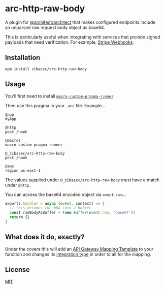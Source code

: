 # arc-http-raw-body

A plugin for [@architect/architect](https://arc.codes) that makes configured endpoints include an unparsed raw request body object as base64.

This is particularly useful when integrating with services that provide signed payloads that need verification. For example, [Stripe Webhooks](https://stripe.com/docs/webhooks/signatures).

## Installation

`npm install zibasec/arc-http-raw-body`

## Usage

You'll first need to install [`macro-custom-pragma-runner`](https://github.com/zibasec/macro-custom-pragma-runner)

Then use this pragma in your `.arc` file. Example...

```
@app
myApp

@http
post /hook

@macros
macro-custom-pragma-runner

@_zibasec/arc-http-raw-body
post /hook

@aws
region us-east-1
```

The values supplied under `@_zibasec/arc-http-raw-body` _must_ have a match under `@http`.

You can access the base64 encoded object via `event.raw`...

```js
exports.handler = async (event, context) => {
  // this decodes the b64 into a buffer
  const rawBodyAsBuffer = (new Buffer(event.raw, 'base64'))
  return {}
}
```

## What does it do, exactly?

Under the covers this will add an [API Gateway Mapping Template](https://docs.aws.amazon.com/apigateway/latest/developerguide/api-gateway-mapping-template-reference.html) to your function and changes its [integration type](https://docs.aws.amazon.com/apigateway/latest/developerguide/set-up-lambda-custom-integrations.html) in order to all for the mapping.

## License

[MIT](https://choosealicense.com/licenses/mit/)

